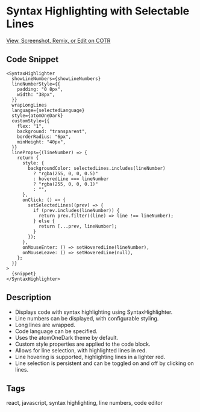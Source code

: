 # Syntax Highlighting with Selectable Lines

[View, Screenshot, Remix, or Edit on COTR](https://cotr.dev/snippet/341)

## Code Snippet
```
<SyntaxHighlighter
  showLineNumbers={showLineNumbers}
  lineNumberStyle={{
    padding: "0 8px",
    width: "38px",
  }}
  wrapLongLines
  language={selectedLanguage}
  style={atomOneDark}
  customStyle={{
    flex: "1",
    background: "transparent",
    borderRadius: "6px",
    minHeight: "40px",
  }}
  lineProps={(lineNumber) => {
    return {
      style: {
        backgroundColor: selectedLines.includes(lineNumber)
          ? "rgba(255, 0, 0, 0.5)"
          : hoveredLine === lineNumber
          ? "rgba(255, 0, 0, 0.1)"
          : "",
      },
      onClick: () => {
        setSelectedLines((prev) => {
          if (prev.includes(lineNumber)) {
            return prev.filter((line) => line !== lineNumber);
          } else {
            return [...prev, lineNumber];
          }
        });
      },
      onMouseEnter: () => setHoveredLine(lineNumber),
      onMouseLeave: () => setHoveredLine(null),
    };
  }}
>
  {snippet}
</SyntaxHighlighter>
```

## Description
- Displays code with syntax highlighting using SyntaxHighlighter.
- Line numbers can be displayed, with configurable styling.
- Long lines are wrapped.
- Code language can be specified.
- Uses the atomOneDark theme by default.
- Custom style properties are applied to the code block.
- Allows for line selection, with highlighted lines in red.
- Line hovering is supported, highlighting lines in a lighter red.
- Line selection is persistent and can be toggled on and off by clicking on lines.

## Tags
react, javascript, syntax highlighting, line numbers, code editor
